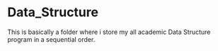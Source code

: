 # Data_Structure
This is basically a folder where i store my all academic Data Structure program in a sequential order.
